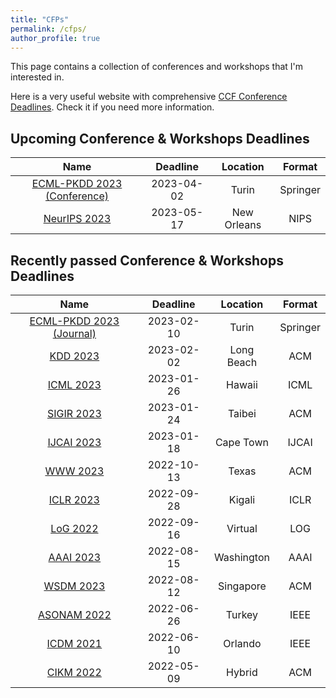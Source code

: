 ```yaml
---
title: "CFPs"
permalink: /cfps/
author_profile: true
---
```


This page contains a collection of conferences and workshops that I'm interested in. 

Here is a very useful website with comprehensive [CCF Conference Deadlines](https://ccfddl.github.io/). Check it if you need more information.

## Upcoming Conference & Workshops Deadlines

|                           Name                            |  Deadline  |  Location   |  Format  |
|:---------------------------------------------------------:|:----------:|:-----------:|:--------:|
| [ECML-PKDD 2023 (Conference)](https://2023.ecmlpkdd.org/) | 2023-04-02 |    Turin    | Springer |
|     [NeurIPS 2023](https://nips.cc/Conferences/2023/)     | 2023-05-17 | New Orleans |   NIPS   |

## Recently passed Conference & Workshops Deadlines

|                           Name                            |  Deadline  |  Location  |  Format  |
|:---------------------------------------------------------:|:----------:|:----------:|:--------:|
|  [ECML-PKDD 2023 (Journal)](https://2023.ecmlpkdd.org/)   | 2023-02-10 |   Turin    | Springer |
|            [KDD 2023](https://kdd.org/kdd2023)            | 2023-02-02 | Long Beach |   ACM    |
|       [ICML 2023](https://icml.cc/Conferences/2023)       | 2023-01-26 |   Hawaii   |   ICML   |
|        [SIGIR 2023](https://sigir.org/sigir2023/)         | 2023-01-24 |   Taibei   |   ACM    |
|            [IJCAI 2023](https://ijcai-23.org/)            | 2023-01-18 | Cape Town  |  IJCAI   |
|        [WWW 2023](https://www2023.thewebconf.org/)        | 2022-10-13 |   Texas    |   ACM    |
|       [ICLR 2023](https://iclr.cc/Conferences/2023)       | 2022-09-28 |   Kigali   |   ICLR   |
|       [LoG 2022](https://logconference.github.io/)        | 2022-09-16 |  Virtual   |   LOG    |
|    [AAAI 2023](https://aaai.org/Conferences/AAAI-23/)     | 2022-08-15 | Washington |   AAAI   |
|    [WSDM 2023](https://www.wsdm-conference.org/2023/)     | 2022-08-12 | Singapore  |   ACM    |
|    [ASONAM 2022](https://asonam.cpsc.ucalgary.ca/2022)    | 2022-06-26 |   Turkey   |   IEEE   |
|    [ICDM 2021](https://icdm22.cse.usf.edu/index.html)     | 2022-06-10 |  Orlando   |   IEEE   |
|          [CIKM 2022](https://www.cikm2022.org/)           | 2022-05-09 |   Hybrid   |   ACM    |
